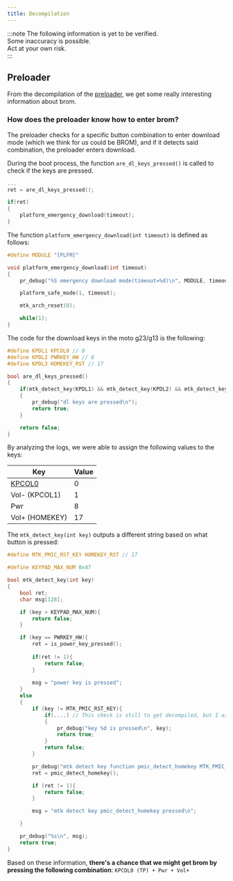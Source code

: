 ```yaml
---
title: Decompilation
---
```


:::note
The following information is yet to be verified.<br/>
Some inaccuracy is possible.<br/>
Act at your own risk.<br/>
:::

## Preloader

From the decompilation of the [preloader](https://github.com/moto-penangf/fuckyoumoto/raw/refs/heads/main/sources/preloader_penangf.bin), we get some really interesting information about brom.


### How does the preloader know how to enter brom?

The preloader checks for a specific button combination to enter download mode (which we think for us could be BROM), and if it detects said combination, the preloader enters download.

During the boot process, the function `are_dl_keys_pressed()` is called to check if the keys are pressed.

```c
...
ret = are_dl_keys_pressed();

if(ret)
{
    platform_emergency_download(timeout);
}
```

The function `platform_emergency_download(int timeout)` is defined as follows:

```c
#define MODULE "[PLFM]"

void platform_emergency_download(int timeout)
{
    pr_debug("%S emergency download mode(timeout=%d)\n", MODULE, timeout);

    platform_safe_mode(1, timeout);

    mtk_arch_reset(0);

    while(1);
}
```

The code for the download keys in the moto g23/g13 is the following:

```c
#define KPDL1 KPCOL0 // 0
#define KPDL2 PWRKEY_HW // 8
#define KPDL3 HOMEKEY_RST // 17

bool are_dl_keys_pressed()
{
    if(mtk_detect_key(KPDL1) && mtk_detect_key(KPDL2) && mtk_detect_key(KPDL3))
    {
        pr_debug("dl keys are pressed\n");
        return true;
    }

    return false;
}
```

By analyzing the logs, we were able to assign the following values to the keys:

| Key | Value |
| --- | ----- |
| [KPCOL0](./testpoints.mdx#front) | 0  |
| Vol- (KPCOL1)|  1   |
| Pwr  |  8   |
| Vol+ (HOMEKEY)| 17   |

The `mtk_detect_key(int key)` outputs a different string based on what button is pressed:

```c
#define MTK_PMIC_RST_KEY HOMEKEY_RST // 17

#define KEYPAD_MAX_NUM 0x47

bool mtk_detect_key(int key)
{
    bool ret;
    char msg[128];

    if (key > KEYPAD_MAX_NUM){
        return false;
    }

    if (key == PWRKEY_HW){
        ret = is_power_key_pressed();
        
        if(ret != 1){
            return false;
        }
        
        msg = "power key is pressed";
    }
    else
    {
        if (key != MTK_PMIC_RST_KEY){
            if(....) // This check is still to get decompiled, but I assume it confirms that any other key is pressed based on the context
            {
                pr_debug("key %d is pressed\n", key);
                return true;
            }
            return false;
        }

        pr_debug("mtk detect key function pmic_detect_homekey MTK_PMIC_RST_KEY = %d\n");
        ret = pmic_detect_homekey();

        if (ret != 1){
            return false;
        }

        msg = "mtk detect key pmic_detect_homekey pressed\n";

    }

    pr_debug("%s\n", msg);
    return true;
}
```

Based on these information, **there's a chance that we might get brom by pressing the following combination**: `KPCOL0 (TP) + Pwr + Vol+`



